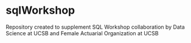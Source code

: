 # sqlWorkshop
Repository created to supplement SQL Workshop collaboration by Data Science at UCSB and Female Actuarial Organization at UCSB 

